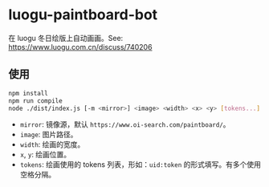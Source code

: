 # luogu-paintboard-bot
在 luogu 冬日绘版上自动画画。See: <https://www.luogu.com.cn/discuss/740206>
## 使用
```sh
npm install
npm run compile
node ./dist/index.js [-m <mirror>] <image> <width> <x> <y> [tokens...]
```
- `mirror`: 镜像源，默认 `https://www.oi-search.com/paintboard/`。
- `image`: 图片路径。
- `width`: 绘画的宽度。
- `x`, `y`: 绘画位置。
- `tokens`: 绘画使用的 tokens 列表，形如：`uid:token` 的形式填写。有多个使用空格分隔。
